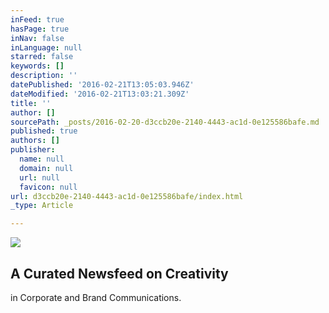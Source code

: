 ```yaml
---
inFeed: true
hasPage: true
inNav: false
inLanguage: null
starred: false
keywords: []
description: ''
datePublished: '2016-02-21T13:05:03.946Z'
dateModified: '2016-02-21T13:03:21.309Z'
title: ''
author: []
sourcePath: _posts/2016-02-20-d3ccb20e-2140-4443-ac1d-0e125586bafe.md
published: true
authors: []
publisher:
  name: null
  domain: null
  url: null
  favicon: null
url: d3ccb20e-2140-4443-ac1d-0e125586bafe/index.html
_type: Article

---
```

![](https://the-grid-user-content.s3-us-west-2.amazonaws.com/1f510dc9-2eb6-403a-a74c-d35cd1e2a96a.jpg)

## A Curated Newsfeed on Creativity  
in Corporate and Brand Communications.